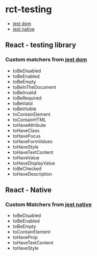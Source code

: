 # rct-testing

- [jest dom](https://github.com/testing-library/jest-dom)
- [jest native](https://github.com/testing-library/jest-native)

## React - testing library

### Custom matchers from [jest dom](https://github.com/testing-library/jest-dom)
- toBeDisabled
- toBeEnabled
- toBeEmpty
- toBeInTheDocument
- toBeInvalid
- toBeRequired
- toBeValid
- toBeVisible
- toContainElement
- toContainHTML
- toHaveAttribute
- toHaveClass
- toHaveFocus
- toHaveFormValues
- toHaveStyle
- toHaveTextContent
- toHaveValue
- toHaveDisplayValue
- toBeChecked
- toHaveDescription


## React - Native

### Custom Matchers from [jest native](https://github.com/testing-library/jest-native)
- toBeDisabled
- toBeEnabled
- toBeEmpty
- toContainElement
- toHaveProp
- toHaveTextContent
- toHaveStyle
